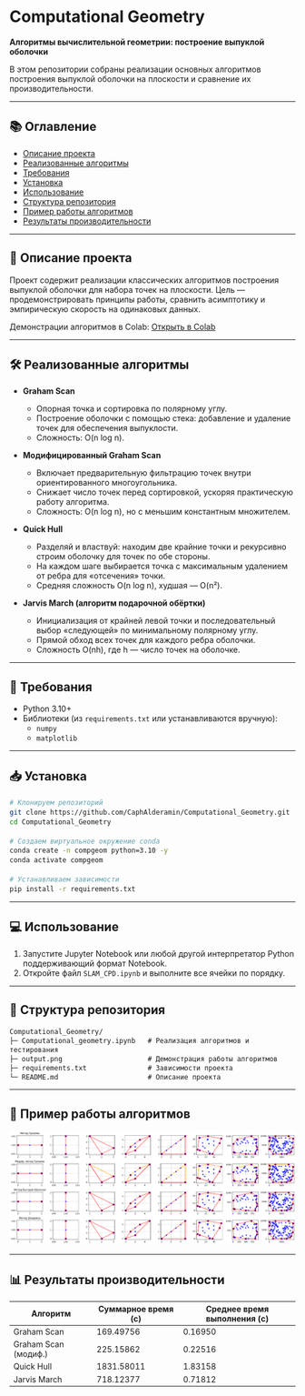 # Computational Geometry

**Алгоритмы вычислительной геометрии: построение выпуклой оболочки**

В этом репозитории собраны реализации основных алгоритмов построения выпуклой оболочки на плоскости и сравнение их производительности.

---

## 📚 Оглавление

- [Описание проекта](#project)
- [Реализованные алгоритмы](#algorithms)
- [Требования](#requirements)
- [Установка](#installation)
- [Использование](#using)
- [Структура репозитория](#structure)
- [Пример работы алгоритмов](#demonstration)
- [Результаты производительности](#performance)

---

## 📖 Описание проекта <a name="project"></a>

Проект содержит реализации классических алгоритмов построения выпуклой оболочки для набора точек на плоскости. Цель — продемонстрировать принципы работы, сравнить асимптотику и эмпирическую скорость на одинаковых данных.

Демонстрации алгоритмов в Colab: [Открыть в Colab](https://colab.research.google.com/drive/1iUqJ-2rDbJbXvVidyNyxSWKPlS6oM4Fy?usp=sharing)

---

## 🛠️ Реализованные алгоритмы  <a name="algorithms"></a>

- **Graham Scan**
  - Опорная точка и сортировка по полярному углу.
  - Построение оболочки с помощью стека: добавление и удаление точек для обеспечения выпуклости.
  - Сложность: O(n log n).

- **Модифицированный Graham Scan**
  - Включает предварительную фильтрацию точек внутри ориентированного многоугольника.
  - Снижает число точек перед сортировкой, ускоряя практическую работу алгоритма.
  - Сложность: O(n log n), но с меньшим константным множителем.

- **Quick Hull**
  - Разделяй и властвуй: находим две крайние точки и рекурсивно строим оболочку для точек по обе стороны.
  - На каждом шаге выбирается точка с максимальным удалением от ребра для «отсечения» точки.
  - Средняя сложность O(n log n), худшая — O(n²).

- **Jarvis March (алгоритм подарочной обёртки)**
  - Инициализация от крайней левой точки и последовательный выбор «следующей» по минимальному полярному углу.
  - Прямой обход всех точек для каждого ребра оболочки.
  - Сложность O(nh), где h — число точек на оболочке.


---

## 🎯 Требования <a name="requirements"></a>

- Python 3.10+
- Библиотеки (из `requirements.txt` или устанавливаются вручную):
  - `numpy`
  - `matplotlib`

---

## 📥 Установка <a name="installation"></a>

```bash
# Клонируем репозиторий
git clone https://github.com/CaphAlderamin/Computational_Geometry.git
cd Computational_Geometry

# Создаем виртуальное окружение conda
conda create -n compgeom python=3.10 -y
conda activate compgeom

# Устанавливаем зависимости
pip install -r requirements.txt
```

---

## 💻 Использование  <a name="using"></a>

1. Запустите Jupyter Notebook или любой другой интерпретатор Python поддерживающий формат Notebook.
2. Откройте файл `SLAM_CPD.ipynb` и выполните все ячейки по порядку.

---

## 📂 Структура репозитория <a name="structure"></a>

```
Computational_Geometry/
├─ Computational_geometry.ipynb   # Реализация алгоритмов и тестирования
├─ output.png                     # Демонстрация работы алгоритмов
├─ requirements.txt               # Зависимости проекта
└─ README.md                      # Описание проекта
```

---

## 🎥 Пример работы алгоритмов <a name="demonstration"></a>

![alt text](output.png)

---

## 📊 Результаты производительности <a name="performance"></a>

| Алгоритм             | Суммарное время (с) | Среднее время выполнения (с) |
| -------------------- | ------------------- | ---------------------------- |
| Graham Scan          | 169.49756           | 0.16950                      |
| Graham Scan (модиф.) | 225.15862           | 0.22516                      |
| Quick Hull           | 1831.58011          | 1.83158                      |
| Jarvis March         | 718.12377           | 0.71812                      |

